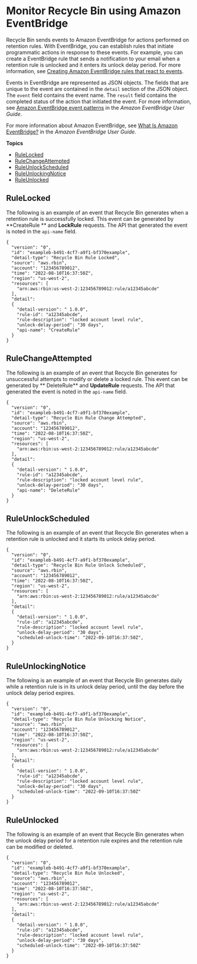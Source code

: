# Monitor Recycle Bin using Amazon EventBridge<a name="rbin-eventbridge"></a>

Recycle Bin sends events to Amazon EventBridge for actions performed on retention rules\. With EventBridge, you can establish rules that initiate programmatic actions in response to these events\. For example, you can create a EventBridge rule that sends a notification to your email when a retention rule is unlocked and it enters its unlock delay period\. For more information, see [ Creating Amazon EventBridge rules that react to events](https://docs.aws.amazon.com/eventbridge/latest/userguide/eb-create-rule.html)\.

Events in EventBridge are represented as JSON objects\. The fields that are unique to the event are contained in the `detail` section of the JSON object\. The `event` field contains the event name\. The `result` field contains the completed status of the action that initiated the event\. For more information, see [Amazon EventBridge event patterns](https://docs.aws.amazon.com/eventbridge/latest/userguide/eb-event-patterns.html) in the *Amazon EventBridge User Guide*\.

For more information about Amazon EventBridge, see [What Is Amazon EventBridge?](https://docs.aws.amazon.com/eventbridge/latest/userguide/eb-what-is.html) in the *Amazon EventBridge User Guide*\.

**Topics**
+ [RuleLocked](#RuleLocked)
+ [RuleChangeAttempted](#RuleChangeAttempted)
+ [RuleUnlockScheduled](#RuleUnlockScheduled)
+ [RuleUnlockingNotice](#RuleUnlockingNotice)
+ [RuleUnlocked](#RuleUnlocked)

## RuleLocked<a name="RuleLocked"></a>

The following is an example of an event that Recycle Bin generates when a retention rule is successfully locked\. This event can be generated by **CreateRule ** and **LockRule** requests\. The API that generated the event is noted in the `api-name` field\.

```
{
  "version": "0", 
  "id": "exampleb-b491-4cf7-a9f1-bf370example", 
  "detail-type": "Recycle Bin Rule Locked", 
  "source": "aws.rbin", 
  "account": "123456789012", 
  "time": "2022-08-10T16:37:50Z", 
  "region": "us-west-2", 
  "resources": [ 
    "arn:aws:rbin:us-west-2:123456789012:rule/a12345abcde" 
  ], 
  "detail": 
  {
    "detail-version": " 1.0.0",
    "rule-id": "a12345abcde", 
    "rule-description": "locked account level rule", 
    "unlock-delay-period": "30 days",
    "api-name": "CreateRule"
  }
}
```

## RuleChangeAttempted<a name="RuleChangeAttempted"></a>

The following is an example of an event that Recycle Bin generates for unsuccessful attempts to modify or delete a locked rule\. This event can be generated by ** DeleteRule** and **UpdateRule** requests\. The API that generated the event is noted in the `api-name` field\.

```
{
  "version": "0", 
  "id": "exampleb-b491-4cf7-a9f1-bf370example", 
  "detail-type": "Recycle Bin Rule Change Attempted", 
  "source": "aws.rbin", 
  "account": "123456789012", 
  "time": "2022-08-10T16:37:50Z", 
  "region": "us-west-2", 
  "resources": [ 
    "arn:aws:rbin:us-west-2:123456789012:rule/a12345abcde" 
  ], 
  "detail": 
  {
    "detail-version": " 1.0.0",
    "rule-id": "a12345abcde", 
    "rule-description": "locked account level rule", 
    "unlock-delay-period": "30 days",
    "api-name": "DeleteRule"
  } 
}
```

## RuleUnlockScheduled<a name="RuleUnlockScheduled"></a>

The following is an example of an event that Recycle Bin generates when a retention rule is unlocked and it starts its unlock delay period\.

```
{
  "version": "0", 
  "id": "exampleb-b491-4cf7-a9f1-bf370example", 
  "detail-type": "Recycle Bin Rule Unlock Scheduled", 
  "source": "aws.rbin", 
  "account": "123456789012", 
  "time": "2022-08-10T16:37:50Z", 
  "region": "us-west-2", 
  "resources": [ 
    "arn:aws:rbin:us-west-2:123456789012:rule/a12345abcde" 
  ], 
  "detail": 
  {
    "detail-version": " 1.0.0",
    "rule-id": "a12345abcde", 
    "rule-description": "locked account level rule", 
    "unlock-delay-period": "30 days",
    "scheduled-unlock-time": "2022-09-10T16:37:50Z",
  } 
}
```

## RuleUnlockingNotice<a name="RuleUnlockingNotice"></a>

The following is an example of an event that Recycle Bin generates daily while a retention rule is in its unlock delay period, until the day before the unlock delay period expires\.

```
{
  "version": "0", 
  "id": "exampleb-b491-4cf7-a9f1-bf370example", 
  "detail-type": "Recycle Bin Rule Unlocking Notice", 
  "source": "aws.rbin", 
  "account": "123456789012", 
  "time": "2022-08-10T16:37:50Z", 
  "region": "us-west-2", 
  "resources": [ 
    "arn:aws:rbin:us-west-2:123456789012:rule/a12345abcde" 
  ], 
  "detail": 
  {
    "detail-version": " 1.0.0",
    "rule-id": "a12345abcde", 
    "rule-description": "locked account level rule", 
    "unlock-delay-period": "30 days",
    "scheduled-unlock-time": "2022-09-10T16:37:50Z"
  } 
}
```

## RuleUnlocked<a name="RuleUnlocked"></a>

The following is an example of an event that Recycle Bin generates when the unlock delay period for a retention rule expires and the retention rule can be modified or deleted\.

```
{
  "version": "0", 
  "id": "exampleb-b491-4cf7-a9f1-bf370example", 
  "detail-type": "Recycle Bin Rule Unlocked", 
  "source": "aws.rbin", 
  "account": "123456789012", 
  "time": "2022-08-10T16:37:50Z", 
  "region": "us-west-2", 
  "resources": [ 
    "arn:aws:rbin:us-west-2:123456789012:rule/a12345abcde" 
  ], 
  "detail": 
  {
    "detail-version": " 1.0.0",
    "rule-id": "a12345abcde", 
    "rule-description": "locked account level rule", 
    "unlock-delay-period": "30 days",
    "scheduled-unlock-time": "2022-09-10T16:37:50Z"
  } 
}
```
